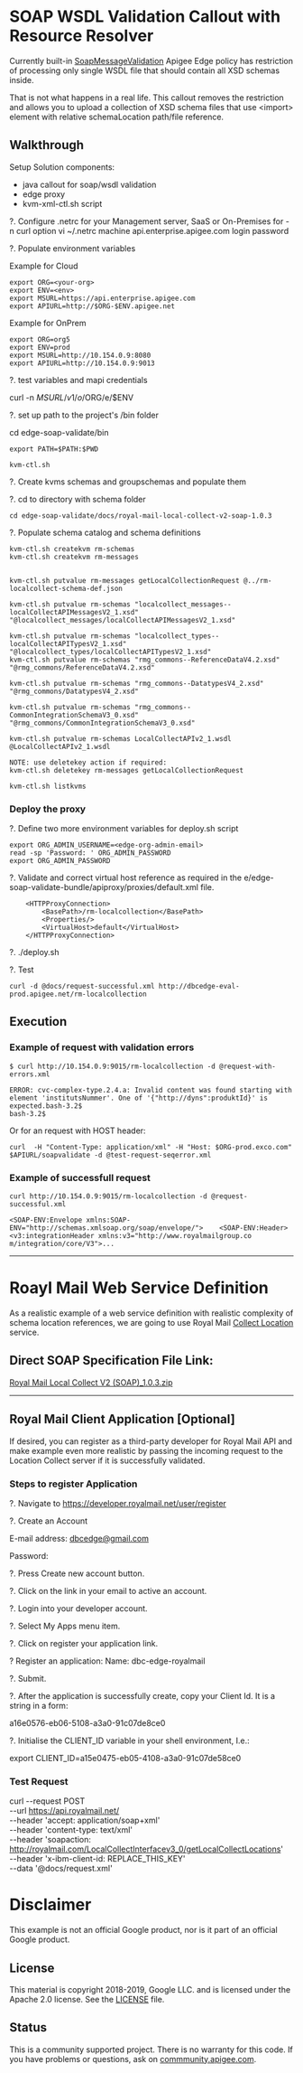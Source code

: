 # SOAP WSDL Validation Callout with Resource Resolver

Currently built-in [SoapMessageValidation](https://docs.apigee.com/api-platform/reference/policies/message-validation-policy) Apigee Edge policy has restriction of processing only single WSDL file that should contain all XSD schemas inside.

That is not what happens in a real life. This callout removes the restriction and allows you to upload a collection of XSD schema files that use &lt;import&gt; element with relative schemaLocation path/file reference. 



## Walkthrough

Setup
Solution components:

* java callout for soap/wsdl validation
* edge proxy 
* kvm-xml-ctl.sh script 

?. Configure .netrc for your Management server, SaaS or On-Premises for -n curl option
vi ~/.netrc
machine api.enterprise.apigee.com login <org-admin-email> password <password>

?. Populate environment variables

Example for Cloud
```
export ORG=<your-org>
export ENV=<env>
export MSURL=https://api.enterprise.apigee.com
export APIURL=http://$ORG-$ENV.apigee.net
```

Example for OnPrem
```
export ORG=org5
export ENV=prod
export MSURL=http://10.154.0.9:8080
export APIURL=http://10.154.0.9:9013
```
?. test variables and mapi credentials

curl -n $MSURL/v1/o/$ORG/e/$ENV

?. set up path to the project's /bin folder

cd <project-path>edge-soap-validate/bin

```
export PATH=$PATH:$PWD

kvm-ctl.sh
```

?. Create kvms schemas and groupschemas and populate them

?.  cd to directory with schema folder
```
cd edge-soap-validate/docs/royal-mail-local-collect-v2-soap-1.0.3
```

?. Populate schema catalog and schema definitions
```
kvm-ctl.sh createkvm rm-schemas
kvm-ctl.sh createkvm rm-messages


kvm-ctl.sh putvalue rm-messages getLocalCollectionRequest @../rm-localcollect-schema-def.json

kvm-ctl.sh putvalue rm-schemas "localcollect_messages--localCollectAPIMessagesV2_1.xsd" "@localcollect_messages/localCollectAPIMessagesV2_1.xsd"

kvm-ctl.sh putvalue rm-schemas "localcollect_types--localCollectAPITypesV2_1.xsd" "@localcollect_types/localCollectAPITypesV2_1.xsd"
kvm-ctl.sh putvalue rm-schemas "rmg_commons--ReferenceDataV4.2.xsd" "@rmg_commons/ReferenceDataV4.2.xsd"

kvm-ctl.sh putvalue rm-schemas "rmg_commons--DatatypesV4_2.xsd" "@rmg_commons/DatatypesV4_2.xsd"

kvm-ctl.sh putvalue rm-schemas "rmg_commons--CommonIntegrationSchemaV3_0.xsd" "@rmg_commons/CommonIntegrationSchemaV3_0.xsd"

kvm-ctl.sh putvalue rm-schemas LocalCollectAPIv2_1.wsdl @LocalCollectAPIv2_1.wsdl

NOTE: use deletekey action if required:
kvm-ctl.sh deletekey rm-messages getLocalCollectionRequest

kvm-ctl.sh listkvms
```

### Deploy the proxy

?. Define two more environment variables for deploy.sh script
```
export ORG_ADMIN_USERNAME=<edge-org-admin-email>
read -sp 'Password: ' ORG_ADMIN_PASSWORD
export ORG_ADMIN_PASSWORD
```

?. Validate and correct virtual host reference as required in the e/edge-soap-validate-bundle/apiproxy/proxies/default.xml file.
```
    <HTTPProxyConnection>
        <BasePath>/rm-localcollection</BasePath>
        <Properties/>
        <VirtualHost>default</VirtualHost>
    </HTTPProxyConnection>
```

?. ./deploy.sh

?. Test
```
curl -d @docs/request-successful.xml http://dbcedge-eval-prod.apigee.net/rm-localcollection
```


## Execution


### Example of request with validation errors
```
$ curl http://10.154.0.9:9015/rm-localcollection -d @request-with-errors.xml

ERROR: cvc-complex-type.2.4.a: Invalid content was found starting with element 'institutsNummer'. One of '{"http://dyns":produktId}' is expected.bash-3.2$ 
bash-3.2$ 
```
Or for an request with HOST header:
```
curl  -H "Content-Type: application/xml" -H "Host: $ORG-prod.exco.com" $APIURL/soapvalidate -d @test-request-seqerror.xml
```

### Example of successfull request

```
curl http://10.154.0.9:9015/rm-localcollection -d @request-successful.xml

<SOAP-ENV:Envelope xmlns:SOAP-ENV="http://schemas.xmlsoap.org/soap/envelope/">    <SOAP-ENV:Header>        <v3:integrationHeader xmlns:v3="http://www.royalmailgroup.co
m/integration/core/V3">...
```


<hr>

# Roayl Mail Web Service Definition

As a realistic example of a web service definition with realistic complexity of schema location references, we are going to use Royal Mail [Collect Location](https://developer.royalmail.net/node/1858266) service.





## Direct SOAP Specification File Link:

[Royal Mail Local Collect V2 (SOAP)_1.0.3.zip](https://developer.royalmail.net/sites/developer.royalmail.net/files/apiwsdl/5b7697e90cf2a0dd26ba2b8c/Royal%2BMail%2BLocal%2BCollect%2BV2%2B%2528SOAP%2529_1.0.3.zip)

<hr>



## Royal Mail Client Application [Optional]

If desired, you can register as a third-party developer for Royal Mail API and make example even more realistic by passing the incoming request to the Location Collect server if it is successfully validated.

### Steps to register Application

?. Navigate to https://developer.royalmail.net/user/register

?. Create an Account

E-mail address: 
dbcedge@gmail.com

Password: <password>

?. Press Create new account button.

?. Click on the link in your email to active an account.

?. Login into your developer account.

?. Select My Apps menu item.

?. Click on register your application link.

? Register an application:
Name: dbc-edge-royalmail

?. Submit.

?. After the application is successfully create, copy your Client Id. It is a string in a form:

a16e0576-eb06-5108-a3a0-91c07de8ce0

?. Initialise the CLIENT_ID variable in your shell environment, I.e.:

export CLIENT_ID=a15e0475-eb05-4108-a3a0-91c07de58ce0


### Test Request
curl --request POST \
  --url https://api.royalmail.net/ \
  --header 'accept: application/soap+xml' \
  --header 'content-type: text/xml' \
  --header 'soapaction: http://royalmail.com/LocalCollectInterfacev3_0/getLocalCollectLocations' \
  --header 'x-ibm-client-id: REPLACE_THIS_KEY' \
  --data '@docs/request.xml'




# Disclaimer

This example is not an official Google product, nor is it part of an official Google product.

## License

This material is copyright 2018-2019, Google LLC.
and is licensed under the Apache 2.0 license. See the [LICENSE](LICENSE) file.

## Status

This is a community supported project. There is no warranty for this code.
If you have problems or questions, ask on [commmunity.apigee.com](https://community.apigee.com).
